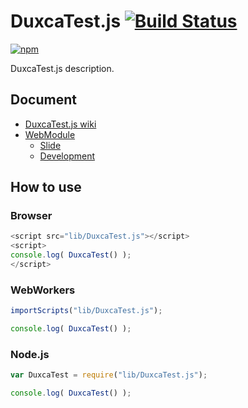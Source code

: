# DuxcaTest.js [![Build Status](https://travis-ci.org/duxca/DuxcaTest.js.png)](http://travis-ci.org/duxca/DuxcaTest.js)

[![npm](https://nodei.co/npm/duxca.duxcatest.js.png?downloads=true&stars=true)](https://nodei.co/npm/duxca.duxcatest.js/)

DuxcaTest.js description.

## Document

- [DuxcaTest.js wiki](https://github.com/duxca/DuxcaTest.js/wiki/DuxcaTest)
- [WebModule](https://github.com/uupaa/WebModule)
    - [Slide](http://uupaa.github.io/Slide/slide/WebModule/index.html)
    - [Development](https://github.com/uupaa/WebModule/wiki/Development)

## How to use

### Browser

```js
<script src="lib/DuxcaTest.js"></script>
<script>
console.log( DuxcaTest() );
</script>
```

### WebWorkers

```js
importScripts("lib/DuxcaTest.js");

console.log( DuxcaTest() );
```

### Node.js

```js
var DuxcaTest = require("lib/DuxcaTest.js");

console.log( DuxcaTest() );
```
